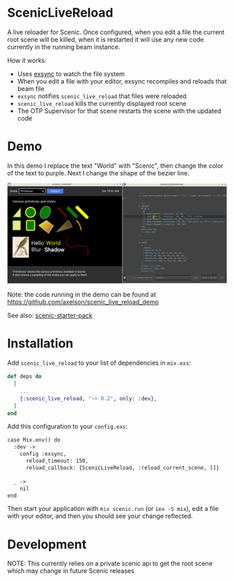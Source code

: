 # ScenicLiveReload

A live reloader for Scenic. Once configured, when you edit a file the current
root scene will be killed, when it is restarted it will use any new code
currently in the running beam instance.

How it works:
* Uses [exsync](https://github.com/axelson/exsync) to watch the file system
* When you edit a file with your editor, exsync recompiles and reloads that beam file
* `exsync` notifies `scenic_live_reload` that files were reloaded
* `scenic_live_reload` kills the currently displayed root scene
* The OTP Supervisor for that scene restarts the scene with the updated code

# Demo

In this demo I replace the text "World" with "Scenic", then change the color of
the text to purple. Next I change the shape of the bezier line.

[![Screencast Demo](./demo.gif)](https://raw.githubusercontent.com/axelson/scenic-starter-pack/master/demo.gif)

Note: the code running in the demo can be found at https://github.com/axelson/scenic_live_reload_demo

See also: [scenic-starter-pack](https://github.com/axelson/scenic-starter-pack)

# Installation

Add `scenic_live_reload` to your list of dependencies in `mix.exs`:

```elixir
def deps do
  [
    ...
    {:scenic_live_reload, "~> 0.2", only: :dev},
  ]
end
```

Add this configuration to your `config.exs`:
```
case Mix.env() do
  :dev ->
    config :exsync,
      reload_timeout: 150,
      reload_callback: {ScenicLiveReload, :reload_current_scene, []}

  _ ->
    nil
end
```

Then start your application with `mix scenic.run` (or `iex -S mix`), edit a file with your editor, and then you should see your change reflected.

# Development

NOTE: This currently relies on a private scenic api to get the root scene which may change in future Scenic releases
